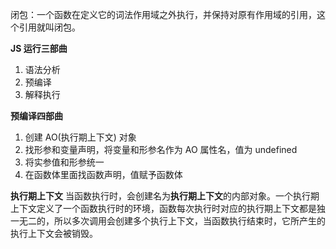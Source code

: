 闭包：一个函数在定义它的词法作用域之外执行，并保持对原有作用域的引用，这个引用就叫闭包。

**JS 运行三部曲**

1. 语法分析
2. 预编译
3. 解释执行

**预编译四部曲**

1. 创建 AO(执行期上下文) 对象
2. 找形参和变量声明，将变量和形参名作为 AO 属性名，值为 undefined
3. 将实参值和形参统一
4. 在函数体里面找函数声明，值赋予函数体

**执行期上下文**
当函数执行时，会创建名为**执行期上下文**的内部对象。一个执行期上下文定义了一个函数执行时的环境，函数每次执行时对应的执行期上下文都是独一无二的，所以多次调用会创建多个执行上下文，当函数执行结束时，它所产生的执行上下文会被销毁。
